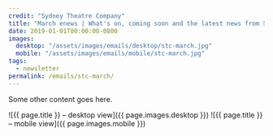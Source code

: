```yaml
---
credit: "Sydney Theatre Company"
title: "March enews | What's on, coming soon and the latest news from STC"
date: 2019-01-01T00:00:00-0800
images:
  desktop: "/assets/images/emails/desktop/stc-march.jpg"
  mobile: "/assets/images/emails/mobile/stc-march.jpg"
tags:
  - newsletter
permalink: /emails/stc-march/
---
```

Some other content goes here.

![{{ page.title }} – desktop view]({{ page.images.desktop }})
![{{ page.title }} – mobile view]({{ page.images.mobile }})

